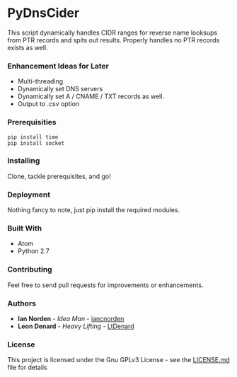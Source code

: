 # PyDnsCider

This script dynamically handles CIDR ranges for reverse name looksups from PTR records and spits out results. Properly handles no PTR records exists as well.

### Enhancement Ideas for Later

- Multi-threading
- Dynamically set DNS servers
- Dynamically set A / CNAME / TXT records as well.
- Output to .csv option

### Prerequisities

```
pip install time
pip install socket
```

### Installing

Clone, tackle prerequisites, and go!

### Deployment

Nothing fancy to note, just pip install the required modules.

### Built With

* Atom
* Python 2.7

### Contributing

Feel free to send pull requests for improvements or enhancements.

### Authors

* **Ian Norden** - *Idea Man* - [iancnorden](https://github.com/iancnorden)
* **Leon Denard** - *Heavy Lifting* - [LtDenard](https://github.com/ltdenard)

### License

This project is licensed under the Gnu GPLv3 License - see the [LICENSE.md](LICENSE.md) file for details
